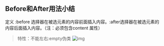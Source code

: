 ## Before和After用法小结

定义 :before 选择器在被选元素的内容前面插入内容。:after选择器在被选元素的内容后面插入内容。（注：必须包含content 属性）

> 特性：不能左右:empty伪类
![img](https://images2015.cnblogs.com/blog/408686/201609/408686-20160926151028610-1752859081.png)
